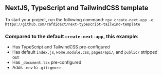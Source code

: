 ## NextJS, TypeScript and TailwindCSS template

To start your project, run the following command: `npx create-next-app -e https://github.com/rafdidact/next-typescript-tailwind-template`

### Compared to the default `create-next-app`, this example:

- Has TypeScript and TailwindCSS pre-configured
- Has default `index.js`, `Home.module.css`, `pages/api/`, and `public/` stripped out
- Has `_document.tsx` pre-configured
- Adds `.env` to `.gitignore`